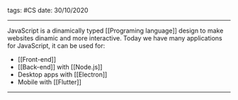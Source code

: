 tags: #CS 
date: 30/10/2020

---

JavaScript is a dinamically typed [[Programing language]] design to make websites dinamic and more interactive. 
Today we have many applications for JavaScript, it can be used for:
- [[Front-end]]
- [[Back-end]] with [[Node.js]]
- Desktop apps  with [[Electron]]
- Mobile with [[Flutter]]

---